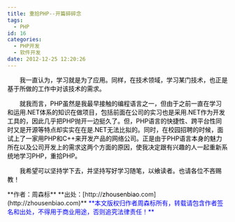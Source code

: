 ```yaml
---
title: 重拾PHP--开篇碎碎念
tags:
  - PHP
id: 16
categories:
  - PHP开发
  - 软件开发
date: 2012-12-25 12:20:26
---
```


<span style="color: #000000;">　　我一直认为，学习就是为了应用。同样，在技术领域，学习某门技术，也正是基于所做的工作中对该技术的需求。</span>

<div id="cnblogs_post_body">

<span style="color: #000000;">　　就我而言，PHP虽然是我最早接触的编程语言之一，但由于之前一直在学习和运用.NET体系的知识在做项目，包括前面在公司的实习也是采用.NET作为开发工具的，因此几乎把PHP抛开一边挺久了。但，PHP语言的快捷性、跨平台性同时又是开源等特点却实实在在是.NET无法比拟的。同时，在校园招聘的时候，面试上了一家用PHP和C++来开发产品的网络公司。正是由于PHP语言本身的魅力所在以及公司开发上的需求这两个方面的原因，使我决定跟有兴趣的人一起重新系统地学习PHP，重拾PHP。</span>

<span style="color: #000000;">　　我希望可以坚持学下去，并坚持写好学习随笔，以飨读者。也请各位不吝赐教！</span>

</div>
<div id="MySignature">**作者：周森标**
**出处：[http://<span style="color: #000000;">zhousenbiao</span>.com](http://zhousenbiao.com)** 
<span style="color: blue;">**本文版权归作者周森标所有，转载请包含作者签名和出处，不得用于商业用途，否则追究法律责任！**</span></div>